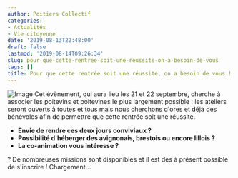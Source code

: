 ```yaml
---
author: Poitiers Collectif
categories:
- Actualités
- Vie citoyenne
date: '2019-08-13T22:48:00'
draft: false
lastmod: '2019-08-14T09:26:34'
slug: pour-que-cette-rentree-soit-une-reussite-on-a-besoin-de-vous
tags: []
title: Pour que cette rentrée soit une réussite, on a besoin de vous !
---
```


![Image](/images/2025/pour-que-cette-rentree-soit-une-reussite-on-a-besoin-de-vous/CouvGoogleForm-1024x576.png) Cet évènement, qui aura lieu les 21 et 22 septembre, cherche à associer les poitevins et poitevines le plus largement possible : les ateliers seront ouverts à toutes et tous mais nous cherchons d'ores et déjà des bénévoles afin de permettre que cette rentrée soit une réussite. 

  * **Envie de rendre ces deux jours conviviaux ?**
  * **Possibilité d'héberger des avignonais, brestois ou encore lillois ?**
  * **La co-animation vous intéresse ?**

? De nombreuses missions sont disponibles et il est dès à présent possible de s'inscrire ! Chargement…
